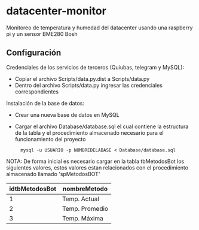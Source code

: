 # datacenter-monitor
Monitoreo de temperatura y humedad del datacenter usando una raspberry pi y un sensor BME280 Bosh



## Configuración

Credenciales de los servicios de terceros (Quiubas, telegram y MySQL):
- Copiar el archivo Scripts/data.py.dist a Scripts/data.py
- Dentro del archivo Scripts/data.py ingresar las credenciales correspondientes

Instalación de la base de datos:
- Crear una nueva base de datos en MySQL
- Cargar el archivo Database/database.sql el cual contiene la estructura de la tabla y el procedimiento almacenado necesario para el funcionamiento del proyecto

        mysql -u USUARIO -p NOMBREDELABASE < Database/database.sql

NOTA: De forma inicial es necesario cargar en la tabla tbMetodosBot los siguientes valores, estos valores estan relacionados con el procedimiento almacenado llamado 'spMetodosBOT'

| idtbMetodosBot | nombreMetodo |
| --- | --- |
| 1 | Temp. Actual |
| 2 | Temp. Promedio |
| 3 | Temp. Máxima |

